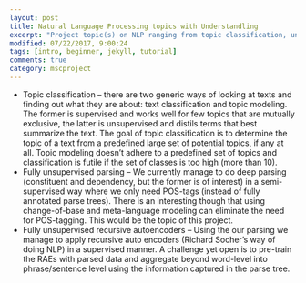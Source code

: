 ```yaml
---
layout: post
title: Natural Language Processing topics with Understandling 
excerpt: "Project topic(s) on NLP ranging from topic classification, unsupervised parsing, unsupervised parsing with recursive autoencoders"
modified: 07/22/2017, 9:00:24
tags: [intro, beginner, jekyll, tutorial]
comments: true
category: mscproject
---
```


* Topic classification – there are two generic ways of looking at texts and finding out what they are about: text classification and topic modeling. The former is supervised and works well for few topics that are mutually exclusive, the latter is unsupervised and distils terms that best summarize the text. The goal of topic classification is to determine the topic of a text from a predefined large set of potential topics, if any at all. Topic modeling doesn’t adhere to a predefined set of topics and classification is futile if the set of classes is too high (more than 10).
* Fully unsupervised parsing – We currently manage to do deep parsing (constituent and dependency, but the former is of interest) in a semi-supervised way where we only need POS-tags (instead of fully annotated parse trees). There is an interesting though that using change-of-base and meta-language modeling can eliminate the need for POS-tagging. This would be the topic of this project.
* Fully unsupervised recursive autoencoders – Using the our parsing we manage to apply recursive auto encoders (Richard Socher’s way of doing NLP) in a supervised manner. A challenge yet open is to pre-train the RAEs with parsed data and aggregate beyond word-level into phrase/sentence level using the information captured in the parse tree.
